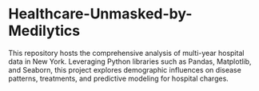 # Healthcare-Unmasked-by-Medilytics
This repository hosts the comprehensive analysis of multi-year hospital data in New York. Leveraging Python libraries such as Pandas, Matplotlib, and Seaborn, this project explores demographic influences on disease patterns, treatments, and predictive modeling for hospital charges.
